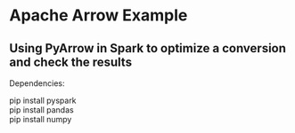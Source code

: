 # Apache Arrow Example
## Using PyArrow in Spark to optimize a conversion and check the results

Dependencies:

pip install pyspark<br>
pip install pandas<br>
pip install numpy<br>


